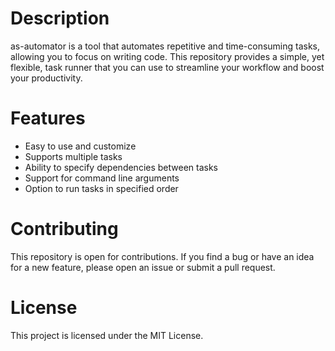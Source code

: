 # Description
as-automator is a tool that automates repetitive and time-consuming tasks, allowing you to focus on writing code. This repository provides a simple, yet flexible, task runner that you can use to streamline your workflow and boost your productivity.

# Features
- Easy to use and customize
- Supports multiple tasks
- Ability to specify dependencies between tasks
- Support for command line arguments
- Option to run tasks in specified order

# Contributing
This repository is open for contributions. If you find a bug or have an idea for a new feature, please open an issue or submit a pull request.

# License
This project is licensed under the MIT License.
